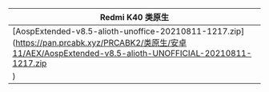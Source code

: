 | Redmi K40    类原生   |
| ---- |
| [AospExtended-v8.5-alioth-unoffice-20210811-1217.zip](https://pan.prcabk.xyz/PRCABK2/类原生/安卓11/AEX/AospExtended-v8.5-alioth-UNOFFICIAL-20210811-1217.zip
)    |
